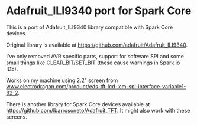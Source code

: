 Adafruit_ILI9340 port for Spark Core
================

This is a port of Adafruit_ILI9340 library compatible with Spark Core devices.

Original library is available at https://github.com/adafruit/Adafruit_ILI9340. 

I've only removed AVR specific parts, support for software SPI and some small things like CLEAR_BIT/SET_BIT (these cause warnings in Spark.io IDE). 

Works on my machine using 2.2" screen from www.electrodragon.com/product/eds-tft-lcd-lcm-spi-interface-variable1-82-2.

There is another library for Spark Core devices available at https://github.com/lbarrosoneto/Adafruit_TFT. It might also work with these screens.
